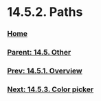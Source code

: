 # 14.5.2. Paths

### [Home](./00-home.md)
### [Parent: 14.5. Other](./14-05-00-other.md)
### [Prev: 14.5.1. Overview](./14-05-01-overview.md)
### [Next: 14.5.3. Color picker](./14-05-03-00-color-picker.md)
